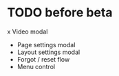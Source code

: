 # TODO before beta
x Video modal
- Page settings modal
- Layout settings modal
- Forgot / reset flow
- Menu control